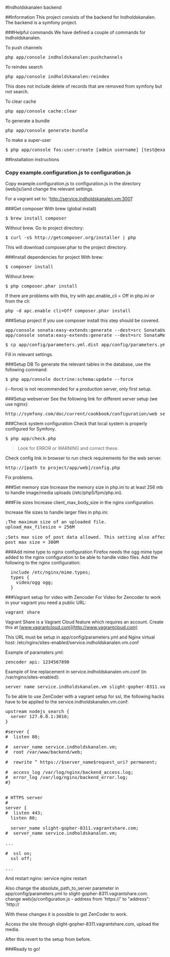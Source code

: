 #Indholdskanalen backend

##Information
This project consists of the backend for Indholdskanalen. The backend is a symfony project.

###Helpful commands
We have defined a couple of commands for Indholdskanalen.

To push channels
<pre>
php app/console indholdskanalen:pushchannels
</pre>

To reindex search
<pre>
php app/console indholdskanalen:reindex
</pre>
This does not include delete of records that are removed from symfony but not search.

To clear cache
<pre>
php app/console cache:clear
</pre>

To generate a bundle
<pre>
php app/console generate:bundle
</pre>

To make a super-user
<pre>
$ php app/console fos:user:create [admin_username] [test@example.com] [p@ssword] --super-admin
</pre>


##Installation instructions

### Copy example.configuration.js to configuration.js
Copy example.configuration.js to configuration.js in the directory (web/js/)and change the relevant settings.

For a vagrant set to: 'http://service.indholdskanalen.vm:3001'

###Get composer
With brew (global install)
<pre>
$ brew install composer
</pre>

Without brew. Go to project directory:

<pre>
$ curl -sS http://getcomposer.org/installer | php
</pre>

This will download composer.phar to the project directory.

###Install dependencies for project
With brew:
<pre>
$ composer install
</pre>

Without brew:
<pre>
$ php composer.phar install
</pre>

If there are problems with this, try with apc.enable_cli = Off in php.ini or from the cli:
<pre>
php -d apc.enable_cli=Off composer.phar install
</pre>

###Setup project
If you use composer install this step should be covered.

<pre>
app/console sonata:easy-extends:generate --dest=src SonataUserBundle
app/console sonata:easy-extends:generate --dest=src SonataMediaBundle
</pre>

<pre>
$ cp app/config/parameters.yml.dist app/config/parameters.yml
</pre>

Fill in relevant settings.

###Setup DB
To generate the relevant tables in the database, use the following command:
<pre>
$ php app/console doctrine:schema:update --force
</pre>
(--force) is not recommended for a production server, only first setup.

###Setup webserver
See the following link for different server setup (we use nginx):
<pre>
http://symfony.com/doc/current/cookbook/configuration/web_server_configuration.html
</pre>

###Check system configuration
Check that local system is properly configured for Symfony.

<pre>
$ php app/check.php
</pre>

> Look for ERROR or WARNING and correct these.

Check config link in browser to run check requirements for the web server.

<pre>
http://[path_to_project/app/web]/config.php
</pre>

Fix problems.

###Set memory size
Increase the memory size in php.ini to at least 256 mb to handle image/media uploads (/etc/php5/fpm/php.ini).

###File sizes
Increase client_max_body_size in the nginx configuration.

Increase file sizes to handle larger files in php.ini:
<pre>
;The maximum size of an uploaded file.
upload_max_filesize = 256M

;Sets max size of post data allowed. This setting also affects file upload. To upload large files, this value must be larger than upload_max_filesize
post_max_size = 300M
</pre>

###Add mime type to nginx configuration
Firefox needs the ogg mime type added to the nginx configuration to be able to handle video files.
Add the following to the nginx configuration:
<pre>
  include /etc/nginx/mime.types;
  types {
    video/ogg ogg;
  }
</pre>

###Vagrant setup for video with Zencoder
For Video for Zencoder to work in your vagrant you need a public URL:
<pre>
vagrant share
</pre>
Vagrant Share is a Vagrant Cloud feature which requires an account. Create this at [www.vagrantcloud.com](http://www.vagrantcloud.com)

This URL must be setup in app/config/parameters.yml and Nginx virtual host: /etc/nginx/sites-enabled/service.indholdskanalen.vm.conf

Example of paramaters.yml:
<pre>
zencoder_api: 1234567890
</pre>

Example of line replacement in service.indholdskanalen.vm.conf (in /var/nginx/sites-enabled):
<pre>
server_name service.indholdskanalen.vm slight-gopher-8311.vagrantshare.com;
</pre>

To be able to use ZenCoder with a vagrant setup for ssl, the following hacks have to be applied to the service.indholdskanalen.vm.conf:
<pre>
upstream nodejs_search {
  server 127.0.0.1:3010;
}

#server {
#  listen 80;

#  server_name service.indholdskanalen.vm;
#  root /var/www/backend/web;

#  rewrite ^ https://$server_name$request_uri? permanent;

#  access_log /var/log/nginx/backend_access.log;
#  error_log /var/log/nginx/backend_error.log;
#}


# HTTPS server
#
server {
#  listen 443;
  listen 80;

  server_name slight-gopher-8311.vagrantshare.com;
#  server_name service.indholdskanalen.vm;

...

#  ssl on;
  ssl off;

...
</pre>
And restart nginx:
service nginx restart

Also
change the absolute_path_to_server parameter in app/config/parameters.yml to slight-gopher-8311.vagrantshare.com.
change web/js/configuration.js - address from 'https://' to "address": 'http://

With these changes it is possible to get ZenCoder to work.

Access the site through slight-gopher-8311.vagrantshare.com, upload the media.

After this revert to the setup from before.

###Ready to go!
